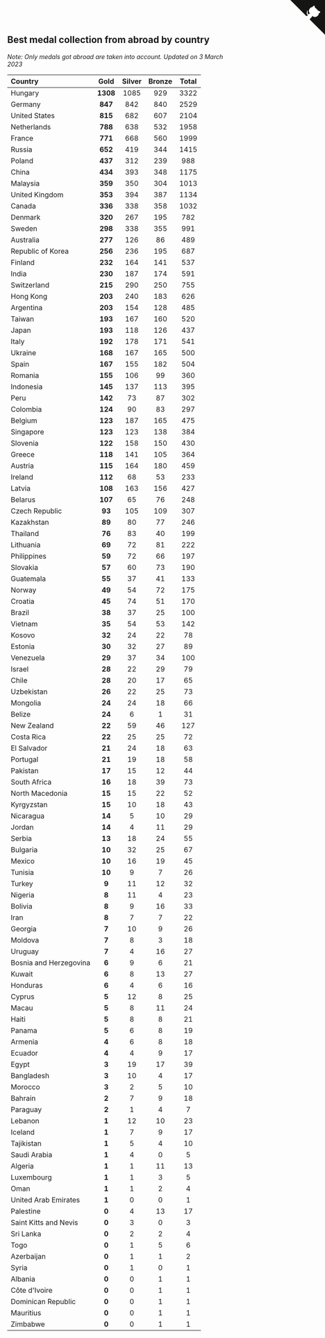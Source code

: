 ## Best medal collection from abroad by country

*Note: Only medals got abroad are taken into account.*
*Updated on  3 March 2023*

| Country | Gold | Silver | Bronze | Total |
| :--- | :--: | :--: | :--: | :--: |
| Hungary | **1308** | 1085 | 929 | 3322 |
| Germany | **847** | 842 | 840 | 2529 |
| United States | **815** | 682 | 607 | 2104 |
| Netherlands | **788** | 638 | 532 | 1958 |
| France | **771** | 668 | 560 | 1999 |
| Russia | **652** | 419 | 344 | 1415 |
| Poland | **437** | 312 | 239 | 988 |
| China | **434** | 393 | 348 | 1175 |
| Malaysia | **359** | 350 | 304 | 1013 |
| United Kingdom | **353** | 394 | 387 | 1134 |
| Canada | **336** | 338 | 358 | 1032 |
| Denmark | **320** | 267 | 195 | 782 |
| Sweden | **298** | 338 | 355 | 991 |
| Australia | **277** | 126 | 86 | 489 |
| Republic of Korea | **256** | 236 | 195 | 687 |
| Finland | **232** | 164 | 141 | 537 |
| India | **230** | 187 | 174 | 591 |
| Switzerland | **215** | 290 | 250 | 755 |
| Hong Kong | **203** | 240 | 183 | 626 |
| Argentina | **203** | 154 | 128 | 485 |
| Taiwan | **193** | 167 | 160 | 520 |
| Japan | **193** | 118 | 126 | 437 |
| Italy | **192** | 178 | 171 | 541 |
| Ukraine | **168** | 167 | 165 | 500 |
| Spain | **167** | 155 | 182 | 504 |
| Romania | **155** | 106 | 99 | 360 |
| Indonesia | **145** | 137 | 113 | 395 |
| Peru | **142** | 73 | 87 | 302 |
| Colombia | **124** | 90 | 83 | 297 |
| Belgium | **123** | 187 | 165 | 475 |
| Singapore | **123** | 123 | 138 | 384 |
| Slovenia | **122** | 158 | 150 | 430 |
| Greece | **118** | 141 | 105 | 364 |
| Austria | **115** | 164 | 180 | 459 |
| Ireland | **112** | 68 | 53 | 233 |
| Latvia | **108** | 163 | 156 | 427 |
| Belarus | **107** | 65 | 76 | 248 |
| Czech Republic | **93** | 105 | 109 | 307 |
| Kazakhstan | **89** | 80 | 77 | 246 |
| Thailand | **76** | 83 | 40 | 199 |
| Lithuania | **69** | 72 | 81 | 222 |
| Philippines | **59** | 72 | 66 | 197 |
| Slovakia | **57** | 60 | 73 | 190 |
| Guatemala | **55** | 37 | 41 | 133 |
| Norway | **49** | 54 | 72 | 175 |
| Croatia | **45** | 74 | 51 | 170 |
| Brazil | **38** | 37 | 25 | 100 |
| Vietnam | **35** | 54 | 53 | 142 |
| Kosovo | **32** | 24 | 22 | 78 |
| Estonia | **30** | 32 | 27 | 89 |
| Venezuela | **29** | 37 | 34 | 100 |
| Israel | **28** | 22 | 29 | 79 |
| Chile | **28** | 20 | 17 | 65 |
| Uzbekistan | **26** | 22 | 25 | 73 |
| Mongolia | **24** | 24 | 18 | 66 |
| Belize | **24** | 6 | 1 | 31 |
| New Zealand | **22** | 59 | 46 | 127 |
| Costa Rica | **22** | 25 | 25 | 72 |
| El Salvador | **21** | 24 | 18 | 63 |
| Portugal | **21** | 19 | 18 | 58 |
| Pakistan | **17** | 15 | 12 | 44 |
| South Africa | **16** | 18 | 39 | 73 |
| North Macedonia | **15** | 15 | 22 | 52 |
| Kyrgyzstan | **15** | 10 | 18 | 43 |
| Nicaragua | **14** | 5 | 10 | 29 |
| Jordan | **14** | 4 | 11 | 29 |
| Serbia | **13** | 18 | 24 | 55 |
| Bulgaria | **10** | 32 | 25 | 67 |
| Mexico | **10** | 16 | 19 | 45 |
| Tunisia | **10** | 9 | 7 | 26 |
| Turkey | **9** | 11 | 12 | 32 |
| Nigeria | **8** | 11 | 4 | 23 |
| Bolivia | **8** | 9 | 16 | 33 |
| Iran | **8** | 7 | 7 | 22 |
| Georgia | **7** | 10 | 9 | 26 |
| Moldova | **7** | 8 | 3 | 18 |
| Uruguay | **7** | 4 | 16 | 27 |
| Bosnia and Herzegovina | **6** | 9 | 6 | 21 |
| Kuwait | **6** | 8 | 13 | 27 |
| Honduras | **6** | 4 | 6 | 16 |
| Cyprus | **5** | 12 | 8 | 25 |
| Macau | **5** | 8 | 11 | 24 |
| Haiti | **5** | 8 | 8 | 21 |
| Panama | **5** | 6 | 8 | 19 |
| Armenia | **4** | 6 | 8 | 18 |
| Ecuador | **4** | 4 | 9 | 17 |
| Egypt | **3** | 19 | 17 | 39 |
| Bangladesh | **3** | 10 | 4 | 17 |
| Morocco | **3** | 2 | 5 | 10 |
| Bahrain | **2** | 7 | 9 | 18 |
| Paraguay | **2** | 1 | 4 | 7 |
| Lebanon | **1** | 12 | 10 | 23 |
| Iceland | **1** | 7 | 9 | 17 |
| Tajikistan | **1** | 5 | 4 | 10 |
| Saudi Arabia | **1** | 4 | 0 | 5 |
| Algeria | **1** | 1 | 11 | 13 |
| Luxembourg | **1** | 1 | 3 | 5 |
| Oman | **1** | 1 | 2 | 4 |
| United Arab Emirates | **1** | 0 | 0 | 1 |
| Palestine | **0** | 4 | 13 | 17 |
| Saint Kitts and Nevis | **0** | 3 | 0 | 3 |
| Sri Lanka | **0** | 2 | 2 | 4 |
| Togo | **0** | 1 | 5 | 6 |
| Azerbaijan | **0** | 1 | 1 | 2 |
| Syria | **0** | 1 | 0 | 1 |
| Albania | **0** | 0 | 1 | 1 |
| Côte d'Ivoire | **0** | 0 | 1 | 1 |
| Dominican Republic | **0** | 0 | 1 | 1 |
| Mauritius | **0** | 0 | 1 | 1 |
| Zimbabwe | **0** | 0 | 1 | 1 |


<a href="https://github.com/JustinTimeCuber/wca_statistics" class="github-corner" aria-label="View source on Github"><svg width="80" height="80" viewBox="0 0 250 250" style="fill:#151513; color:#fff; position: absolute; top: 0; border: 0; right: 0;" aria-hidden="true"><path d="M0,0 L115,115 L130,115 L142,142 L250,250 L250,0 Z"></path><path d="M128.3,109.0 C113.8,99.7 119.0,89.6 119.0,89.6 C122.0,82.7 120.5,78.6 120.5,78.6 C119.2,72.0 123.4,76.3 123.4,76.3 C127.3,80.9 125.5,87.3 125.5,87.3 C122.9,97.6 130.6,101.9 134.4,103.2" fill="currentColor" style="transform-origin: 130px 106px;" class="octo-arm"></path><path d="M115.0,115.0 C114.9,115.1 118.7,116.5 119.8,115.4 L133.7,101.6 C136.9,99.2 139.9,98.4 142.2,98.6 C133.8,88.0 127.5,74.4 143.8,58.0 C148.5,53.4 154.0,51.2 159.7,51.0 C160.3,49.4 163.2,43.6 171.4,40.1 C171.4,40.1 176.1,42.5 178.8,56.2 C183.1,58.6 187.2,61.8 190.9,65.4 C194.5,69.0 197.7,73.2 200.1,77.6 C213.8,80.2 216.3,84.9 216.3,84.9 C212.7,93.1 206.9,96.0 205.4,96.6 C205.1,102.4 203.0,107.8 198.3,112.5 C181.9,128.9 168.3,122.5 157.7,114.1 C157.9,116.9 156.7,120.9 152.7,124.9 L141.0,136.5 C139.8,137.7 141.6,141.9 141.8,141.8 Z" fill="currentColor" class="octo-body"></path></svg></a><style>.github-corner:hover .octo-arm{animation:octocat-wave 560ms ease-in-out}@keyframes octocat-wave{0%,100%{transform:rotate(0)}20%,60%{transform:rotate(-25deg)}40%,80%{transform:rotate(10deg)}}@media (max-width:500px){.github-corner:hover .octo-arm{animation:none}.github-corner .octo-arm{animation:octocat-wave 560ms ease-in-out}}</style>
